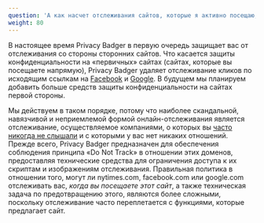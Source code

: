 ```yaml
---
question: 'А как насчет отслеживания сайтов, которые я активно посещаю, таких как NYTimes.com или Facebook.com?'
weight: 80
---
```


В настоящее время Privacy Badger в первую очередь защищает вас от отслеживания со стороны сторонних сайтов. Что касается защиты конфиденциальности на «первичных» сайтах (сайтах, которые вы посещаете напрямую), Privacy Badger удаляет отслеживание кликов по исходящим ссылкам на [Facebook](https://www.eff.org/deeplinks/2018/05/privacy-badger-rolls-out-new-ways-fight-facebook-tracking) и [Google](https://www.eff.org/deeplinks/2018/10/privacy-badger-now-fights-more-sneaky-google-tracking). В будущем мы планируем добавить больше средств защиты конфиденциальности на сайтах первой стороны.

Мы действуем в таком порядке, потому что наиболее скандальной, навязчивой и неприемлемой формой онлайн-отслеживания является отслеживание, осуществляемое компаниями, о которых вы [часто никогда не слышали](https://lumapartners.com/content/lumascapes/display-ad-tech-lumascape/) и с которыми у вас нет никаких отношений. Прежде всего, Privacy Badger предназначен для обеспечения соблюдения принципа «Do Not Track» в отношении этих доменов, предоставляя технические средства для ограничения доступа к их скриптам и изображениям отслеживания. Правильная политика в отношении того, могут ли nytimes.com, facebook.com или google.com отслеживать вас, _когда вы посещаете этот сайт_, а также техническая задача по предотвращению этого, являются более сложными, поскольку отслеживание часто переплетается с функциями, которые предлагает сайт.
